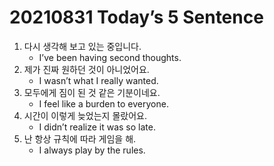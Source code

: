 #  20210831 Today’s 5 Sentence



1. 다시 생각해 보고 있는 중입니다.
   - I’ve been having second thoughts.
2. 제가 진짜 원하던 것이 아니었어요.
   - I wasn’t what I really wanted.
3. 모두에게 짐이 된 것 같은 기분이네요.
   - I feel like a burden to everyone.
4. 시간이 이렇게 늦었는지 몰랐어요.
   - I didn’t realize it was so late.
5. 난 항상 규칙에 따라 게임을 해.
   - I always play by the rules.